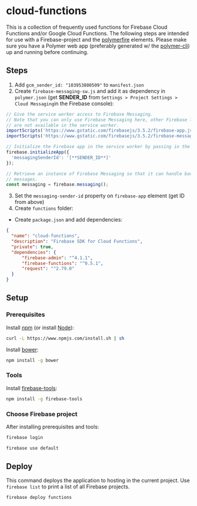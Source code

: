 # cloud-functions

This is a collection of frequently used functions for Firebase Cloud Functions and/or Google Cloud Functions. 
The following steps are intended for use with a Firebase-project and the [polymerfire](https://www.webcomponents.org/element/firebase/polymerfire) elements. Please make sure you have a Polymer web app (preferably generated w/ the [polymer-cli](https://github.com/Polymer/polymer-cli)) up and running before continuing.

## Steps
<!-- for cloud-funcs readme -->
1. Add `gcm_sender_id: "103953800509"` to `manifest.json`
2. Create `firebase-messaging-sw.js` and add it as dependency in `polymer.json` (get **SENDER_ID** from `Settings > Project Settings > Cloud Messaging`in the Firebase console):

``` javascript
// Give the service worker access to Firebase Messaging.
// Note that you can only use Firebase Messaging here, other Firebase libraries
// are not available in the service worker.
importScripts('https://www.gstatic.com/firebasejs/3.5.2/firebase-app.js');
importScripts('https://www.gstatic.com/firebasejs/3.5.2/firebase-messaging.js');

// Initialize the Firebase app in the service worker by passing in the messagingSenderId
firebase.initializeApp({
  'messagingSenderId': '[**SENDER_ID**]'
});

// Retrieve an instance of Firebase Messaging so that it can handle background
// messages.
const messaging = firebase.messaging();
```

3. Set the `messaging-sender-id` property on `firebase-app` element (get ID from above)
4. Create `functions` folder:
  - Create `package.json` and add dependencies:
``` json
{
  "name": "cloud-functions",
  "description": "Firebase SDK for Cloud Functions",
  "private": true,
  "dependencies": {
      "firebase-admin": "^4.1.1",
      "firebase-functions": "^0.5.1",
      "request": "^2.79.0"
  }
}
```

## Setup

### Prerequisites

Install [npm](https://www.npmjs.com/) (or install [Node](https://nodejs.org/en/download/)):

``` bash
curl -L https://www.npmjs.com/install.sh | sh
```

Install [bower](https://bower.io/):

``` bash
npm install -g bower
```

### Tools

Install [firebase-tools](https://github.com/firebase/firebase-tools):

```bash
npm install -g firebase-tools
```

### Choose Firebase project

After installing prerequisites and tools:

``` bash
firebase login
```

``` bash
firebase use default
```

## Deploy

This command deploys the application to hosting in the current project. Use
`firebase list` to print a list of all Firebase projects.

``` bash
firebase deploy functions
```